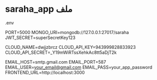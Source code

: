 ﻿# saraha_app ملف
 .env 
 

PORT=5000
MONGO_URI=mongodb://127.0.0.1:27017/saraha
JWT_SECRET=superSecretKey123

CLOUD_NAME=dwjjzbrcz
CLOUD_API_KEY=943999828833923
CLOUD_API_SECRET=_Y19mWiRTssXehkAc8tt5aDjT2k

EMAIL_HOST=smtp.gmail.com 
EMAIL_PORT=587
EMAIL_USER=your_email@gmail.com
EMAIL_PASS=your_app_password
FRONTEND_URL=http://localhost:3000
